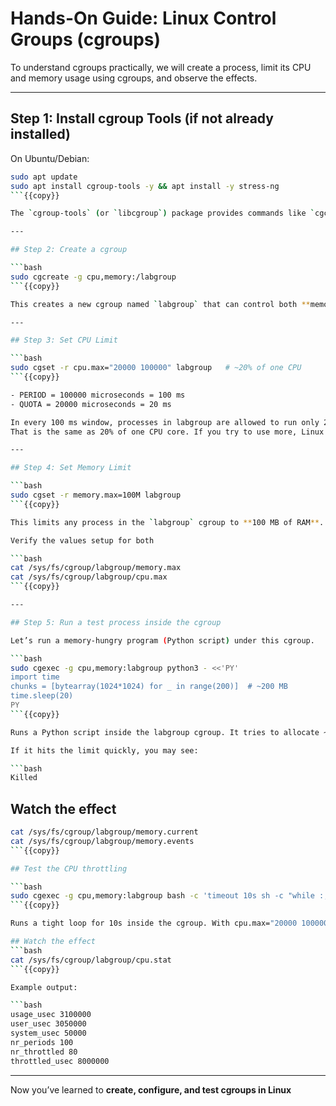 # Hands-On Guide: Linux Control Groups (cgroups)

To understand cgroups practically, we will create a process, limit its CPU and memory usage using cgroups, and observe the effects.

---

## Step 1: Install cgroup Tools (if not already installed)

On Ubuntu/Debian:

```bash
sudo apt update
sudo apt install cgroup-tools -y && apt install -y stress-ng
```{{copy}}

The `cgroup-tools` (or `libcgroup`) package provides commands like `cgcreate`, `cgexec`, and `cgset` that help us manage cgroups easily.

---

## Step 2: Create a cgroup

```bash
sudo cgcreate -g cpu,memory:/labgroup
```{{copy}}

This creates a new cgroup named `labgroup` that can control both **memory** and **CPU** usage. The path `/sys/fs/cgroup/` will now have a `labgroup` directory.

---

## Step 3: Set CPU Limit

```bash
sudo cgset -r cpu.max="20000 100000" labgroup   # ~20% of one CPU
```{{copy}}

- PERIOD = 100000 microseconds = 100 ms
- QUOTA = 20000 microseconds = 20 ms

In every 100 ms window, processes in labgroup are allowed to run only 20 ms of CPU time.
That is the same as 20% of one CPU core. If you try to use more, Linux pauses (throttles) them until the next 100 ms window starts.

---

## Step 4: Set Memory Limit

```bash
sudo cgset -r memory.max=100M labgroup
```{{copy}}

This limits any process in the `labgroup` cgroup to **100 MB of RAM**. If it exceeds, the kernel’s OOM (Out-of-Memory) killer will terminate it.

Verify the values setup for both

```bash
cat /sys/fs/cgroup/labgroup/memory.max
cat /sys/fs/cgroup/labgroup/cpu.max
```{{copy}}

---

## Step 5: Run a test process inside the cgroup 

Let’s run a memory-hungry program (Python script) under this cgroup.

```bash
sudo cgexec -g cpu,memory:labgroup python3 - <<'PY'
import time
chunks = [bytearray(1024*1024) for _ in range(200)]  # ~200 MB
time.sleep(20)
PY
```{{copy}}

Runs a Python script inside the labgroup cgroup. It tries to allocate ~200 MB. If your memory.max is 100M, this should hit the memory limit and get OOM-killed.

If it hits the limit quickly, you may see:

```bash
Killed
```

## Watch the effect
```bash
cat /sys/fs/cgroup/labgroup/memory.current
cat /sys/fs/cgroup/labgroup/memory.events
```{{copy}}

## Test the CPU throttling

```bash
sudo cgexec -g cpu,memory:labgroup bash -c 'timeout 10s sh -c "while :; do :; done"'
```{{copy}}

Runs a tight loop for 10s inside the cgroup. With cpu.max="20000 100000" (20ms every 100ms → ~20% CPU of one core), the loop should get throttled.

## Watch the effect
```bash
cat /sys/fs/cgroup/labgroup/cpu.stat
```{{copy}}

Example output:

```bash
usage_usec 3100000
user_usec 3050000
system_usec 50000
nr_periods 100
nr_throttled 80
throttled_usec 8000000
```
---

 Now you’ve learned to **create, configure, and test cgroups in Linux**

